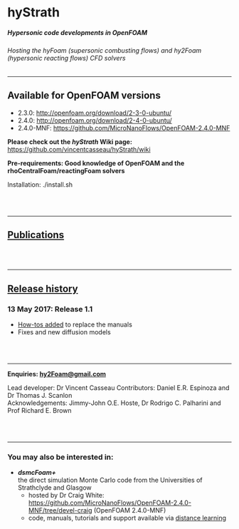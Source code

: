 # hyStrath

##### Hypersonic code developments in OpenFOAM
###### Hosting the *hyFoam* (supersonic combusting flows) and *hy2Foam* (hypersonic reacting flows) CFD solvers

---  
## Available for OpenFOAM versions
+ 2.3.0: http://openfoam.org/download/2-3-0-ubuntu/
+ 2.4.0: http://openfoam.org/download/2-4-0-ubuntu/
+ 2.4.0-MNF: https://github.com/MicroNanoFlows/OpenFOAM-2.4.0-MNF

**Please check out the _hyStrath_ Wiki page:** https://github.com/vincentcasseau/hyStrath/wiki  

**Pre-requirements: Good knowledge of OpenFOAM and the rhoCentralFoam/reactingFoam solvers**  

Installation: ./install.sh


<div class="paragraph"><p><br>
<br></p></div>

---
## [Publications](https://github.com/vincentcasseau/hyStrath/wiki/Publications)


<div class="paragraph"><p><br>
<br></p></div>

---  
## [Release history](https://github.com/vincentcasseau/hyStrath/wiki/Release-history)  
### 13 May 2017: Release 1.1
+ [How-tos added](https://github.com/vincentcasseau/hyStrath/wiki/How-to) to replace the manuals  
+ Fixes and new diffusion models


<div class="paragraph"><p><br>
<br></p></div>

---  
**Enquiries: hy2Foam@gmail.com**

Lead developer: Dr Vincent Casseau
Contributors: Daniel E.R. Espinoza and Dr Thomas J. Scanlon              
Acknowledgements: Jimmy-John O.E. Hoste, Dr Rodrigo C. Palharini and Prof Richard E. Brown       


<div class="paragraph"><p><br>
<br></p></div>

---  
### You may also be interested in:  
+ **_dsmcFoam+_**  
the direct simulation Monte Carlo code from the Universities of Strathclyde and Glasgow
  - hosted by Dr Craig White: https://github.com/MicroNanoFlows/OpenFOAM-2.4.0-MNF/tree/devel-craig (OpenFOAM 2.4.0-MNF)  
  - code, manuals, tutorials and support available via [distance learning](http://onlineshop.strath.ac.uk/product-catalogue/engineering-faculty/mechanical-aerospace-engineering/courses/direct-simulation-monte-carlo-dsmc-distance-learning-course)
  


